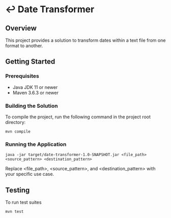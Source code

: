 
# ↩️ Date Transformer

## Overview

This project provides a solution to transform dates within a text file from one format to another.

## Getting Started

### Prerequisites

- Java JDK 11 or newer
- Maven 3.6.3 or newer

### Building the Solution

To compile the project, run the following command in the project root directory:
```
mvn compile
```

### Running the Application

```
java -jar target/date-transformer-1.0-SNAPSHOT.jar <file_path> <source_pattern> <destination_pattern>
```

Replace <file_path>, <source_pattern>, and <destination_pattern> with your specific use case.

## Testing

To run test suites
```
mvn test
```